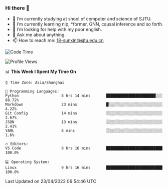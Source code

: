 ### Hi there 👋

<!--
**sunxin000/sunxin000** is a ✨ _special_ ✨ repository because its `README.md` (this file) appears on your GitHub profile.

Here are some ideas to get you started:

- 🔭 I’m currently working on ...
- 🌱 I’m currently learning ...
- 👯 I’m looking to collaborate on ...
- 🤔 I’m looking for help with ...
- 💬 Ask me about ...
- 📫 How to reach me: ...
- 😄 Pronouns: ...
- ⚡ Fun fact: ...
-->
- 🏫 I’m currently studying at shool of computer and science of SJTU.
- 🌱 I’m currently learning nlp, \*former, GNN, causal inference and so forth.
- 🤔 I’m looking for help with my poor english.
- 💬 Ask me about anything.
- 📫 How to reach me: 18-sunxin@sjtu.edu.cn
<!--START_SECTION:waka-->
![Code Time](http://img.shields.io/badge/Code%20Time-164%20hrs%2033%20mins-blue)

![Profile Views](http://img.shields.io/badge/Profile%20Views-7-blue)

📊 **This Week I Spent My Time On** 

```text
⌚︎ Time Zone: Asia/Shanghai

💬 Programming Languages: 
Python                   8 hrs 14 mins       ██████████████████████░░░   88.72% 
Markdown                 23 mins             █░░░░░░░░░░░░░░░░░░░░░░░░   4.22% 
Git Config               14 mins             ░░░░░░░░░░░░░░░░░░░░░░░░░   2.67% 
JSON                     13 mins             ░░░░░░░░░░░░░░░░░░░░░░░░░   2.41% 
YAML                     8 mins              ░░░░░░░░░░░░░░░░░░░░░░░░░   1.6%

🔥 Editors: 
VS Code                  9 hrs 16 mins       █████████████████████████   100.0%

💻 Operating System: 
Linux                    9 hrs 16 mins       █████████████████████████   100.0%

```


 Last Updated on 23/04/2022 06:54:46 UTC
<!--END_SECTION:waka-->
